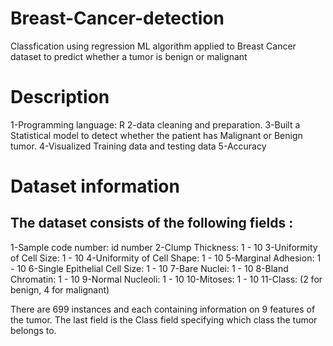 # Breast-Cancer-detection

Classfication using regression ML algorithm applied to Breast Cancer dataset to predict whether a tumor is benign or malignant

# Description 

1-Programming language: R
2-data cleaning and preparation.
3-Built a Statistical model to detect whether the patient has Malignant or Benign tumor.
4-Visualized Training data and testing data 
5-Accuracy 

# Dataset information 

## The dataset consists of the following fields :

1-Sample code number: id number
2-Clump Thickness: 1 - 10
3-Uniformity of Cell Size: 1 - 10
4-Uniformity of Cell Shape: 1 - 10
5-Marginal Adhesion: 1 - 10
6-Single Epithelial Cell Size: 1 - 10
7-Bare Nuclei: 1 - 10
8-Bland Chromatin: 1 - 10
9-Normal Nucleoli: 1 - 10
10-Mitoses: 1 - 10
11-Class: (2 for benign, 4 for malignant)

There are 699 instances and each containing information on 9 features of the tumor. The last field is the Class field specifying which class the tumor belongs to.
